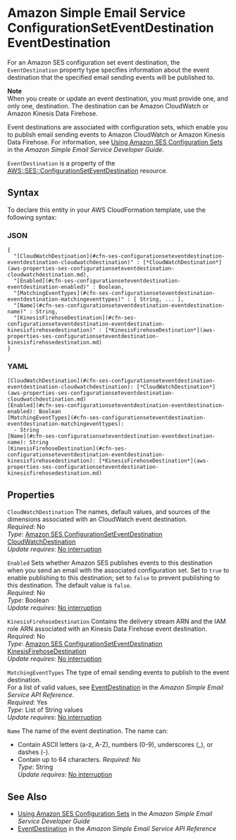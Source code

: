 # Amazon Simple Email Service ConfigurationSetEventDestination EventDestination<a name="aws-properties-ses-configurationseteventdestination-eventdestination"></a>

<a name="aws-properties-ses-configurationseteventdestination-eventdestination-description"></a>For an Amazon SES configuration set event destination, the `EventDestination` property type specifies information about the event destination that the specified email sending events will be published to\.

**Note**  
When you create or update an event destination, you must provide one, and only one, destination\. The destination can be Amazon CloudWatch or Amazon Kinesis Data Firehose\.

Event destinations are associated with configuration sets, which enable you to publish email sending events to Amazon CloudWatch or Amazon Kinesis Data Firehose\. For information, see [Using Amazon SES Configuration Sets](url-ses-dev;using-configuration-sets.html) in the *Amazon Simple Email Service Developer Guide*\.

<a name="aws-properties-ses-configurationseteventdestination-eventdestination-inheritance"></a> `EventDestination` is a property of the [AWS::SES::ConfigurationSetEventDestination](aws-resource-ses-configurationseteventdestination.md) resource\.

## Syntax<a name="aws-properties-ses-configurationseteventdestination-eventdestination-syntax"></a>

To declare this entity in your AWS CloudFormation template, use the following syntax:

### JSON<a name="aws-properties-ses-configurationseteventdestination-eventdestination-syntax.json"></a>

```
{
  "[CloudWatchDestination](#cfn-ses-configurationseteventdestination-eventdestination-cloudwatchdestination)" : [*CloudWatchDestination*](aws-properties-ses-configurationseteventdestination-cloudwatchdestination.md),
  "[Enabled](#cfn-ses-configurationseteventdestination-eventdestination-enabled)" : Boolean,
  "[MatchingEventTypes](#cfn-ses-configurationseteventdestination-eventdestination-matchingeventtypes)" : [ String, ... ],
  "[Name](#cfn-ses-configurationseteventdestination-eventdestination-name)" : String,
  "[KinesisFirehoseDestination](#cfn-ses-configurationseteventdestination-eventdestination-kinesisfirehosedestination)" : [*KinesisFirehoseDestination*](aws-properties-ses-configurationseteventdestination-kinesisfirehosedestination.md)
}
```

### YAML<a name="aws-properties-ses-configurationseteventdestination-eventdestination-syntax.yaml"></a>

```
[CloudWatchDestination](#cfn-ses-configurationseteventdestination-eventdestination-cloudwatchdestination): [*CloudWatchDestination*](aws-properties-ses-configurationseteventdestination-cloudwatchdestination.md)
[Enabled](#cfn-ses-configurationseteventdestination-eventdestination-enabled): Boolean
[MatchingEventTypes](#cfn-ses-configurationseteventdestination-eventdestination-matchingeventtypes): 
  - String
[Name](#cfn-ses-configurationseteventdestination-eventdestination-name): String
[KinesisFirehoseDestination](#cfn-ses-configurationseteventdestination-eventdestination-kinesisfirehosedestination): [*KinesisFirehoseDestination*](aws-properties-ses-configurationseteventdestination-kinesisfirehosedestination.md)
```

## Properties<a name="aws-properties-ses-configurationseteventdestination-eventdestination-properties"></a>

`CloudWatchDestination`  <a name="cfn-ses-configurationseteventdestination-eventdestination-cloudwatchdestination"></a>
The names, default values, and sources of the dimensions associated with an CloudWatch event destination\.  
 *Required*: No  
 *Type*: [Amazon SES ConfigurationSetEventDestination CloudWatchDestination](aws-properties-ses-configurationseteventdestination-cloudwatchdestination.md)  
 *Update requires*: [No interruption](using-cfn-updating-stacks-update-behaviors.md#update-no-interrupt) 

`Enabled`  <a name="cfn-ses-configurationseteventdestination-eventdestination-enabled"></a>
Sets whether Amazon SES publishes events to this destination when you send an email with the associated configuration set\. Set to `true` to enable publishing to this destination; set to `false` to prevent publishing to this destination\. The default value is `false`\.  
 *Required*: No  
 *Type*: Boolean  
 *Update requires*: [No interruption](using-cfn-updating-stacks-update-behaviors.md#update-no-interrupt) 

`KinesisFirehoseDestination`  <a name="cfn-ses-configurationseteventdestination-eventdestination-kinesisfirehosedestination"></a>
Contains the delivery stream ARN and the IAM role ARN associated with an Kinesis Data Firehose event destination\.  
 *Required*: No  
 *Type*: [Amazon SES ConfigurationSetEventDestination KinesisFirehoseDestination](aws-properties-ses-configurationseteventdestination-kinesisfirehosedestination.md)  
 *Update requires*: [No interruption](using-cfn-updating-stacks-update-behaviors.md#update-no-interrupt) 

`MatchingEventTypes`  <a name="cfn-ses-configurationseteventdestination-eventdestination-matchingeventtypes"></a>
The type of email sending events to publish to the event destination\.  
For a list of valid values, see [EventDestination](https://docs.aws.amazon.com/ses/latest/APIReference/API_EventDestination.html) in the *Amazon Simple Email Service API Reference*\.  
 *Required*: Yes  
 *Type*: List of String values  
 *Update requires*: [No interruption](using-cfn-updating-stacks-update-behaviors.md#update-no-interrupt) 

`Name`  <a name="cfn-ses-configurationseteventdestination-eventdestination-name"></a>
The name of the event destination\. The name can:  
+ Contain ASCII letters \(a\-z, A\-Z\), numbers \(0\-9\), underscores \(\_\), or dashes \(\-\)\.
+ Contain up to 64 characters\.
 *Required*: No  
 *Type*: String  
 *Update requires*: [No interruption](using-cfn-updating-stacks-update-behaviors.md#update-no-interrupt) 

## See Also<a name="aws-properties-ses-configurationseteventdestination-eventdestination-seealso"></a>
+ [Using Amazon SES Configuration Sets](url-ses-dev;using-configuration-sets.html) in the *Amazon Simple Email Service Developer Guide*
+ [EventDestination](https://docs.aws.amazon.com/ses/latest/APIReference/API_EventDestination.html) in the *Amazon Simple Email Service API Reference*